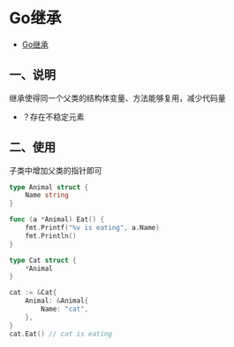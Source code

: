 # Go继承

- [Go继承](https://zhuanlan.zhihu.com/p/88480107)

## 一、说明

继承使得同一个父类的结构体变量、方法能够复用，减少代码量
   - ？存在不稳定元素

## 二、使用

子类中增加父类的指针即可

```go
type Animal struct {
    Name string
}

func (a *Animal) Eat() {
    fmt.Printf("%v is eating", a.Name)
    fmt.Println()
}

type Cat struct {
    *Animal
}

cat := &Cat{
    Animal: &Animal{
        Name: "cat",
    },
}
cat.Eat() // cat is eating
```